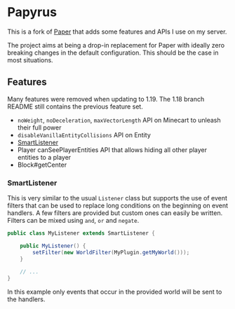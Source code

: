 # Papyrus

This is a fork of [Paper](https://github.com/PaperMC/Paper) that adds some features and APIs I use on my server.

The project aims at being a drop-in replacement for Paper with ideally zero breaking changes in the default
configuration. This should be the case in most situations.

## Features

Many features were removed when updating to 1.19. The 1.18 branch README still contains the previous feature set. 

- `noWeight`, `noDeceleration`, `maxVectorLength` API on Minecart to unleash their full power
- `disableVanillaEntityCollisions` API on Entity
- [SmartListener](#smartlistener)
- Player canSeePlayerEntities API that allows hiding all other player entities to a player
- Block#getCenter

### SmartListener

This is very similar to the usual `Listener` class but supports the use of event filters that can be used to
replace long conditions on the beginning on event handlers. A few filters are provided but custom ones can easily
be written. Filters can be mixed using `and`, `or` and `negate`.

```java
public class MyListener extends SmartListener {

    public MyListener() {
        setFilter(new WorldFilter(MyPlugin.getMyWorld()));
    }
    
    // ...
}
```

In this example only events that occur in the provided world will be sent to the handlers.
